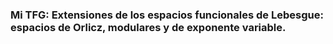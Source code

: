 ### Mi TFG: Extensiones de los espacios funcionales de Lebesgue: espacios de Orlicz, modulares y de exponente variable.
